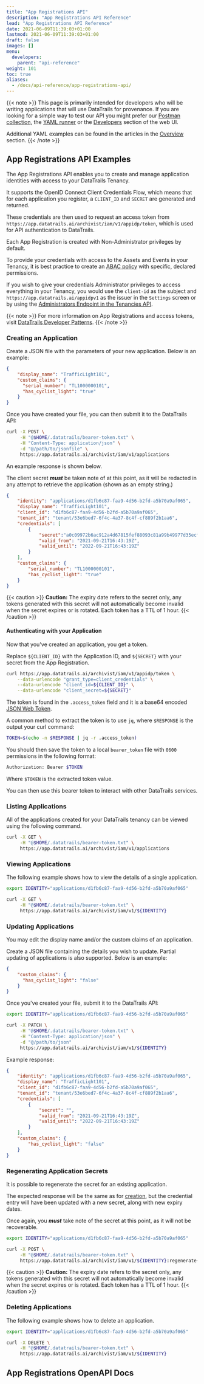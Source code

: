 ```yaml
---
title: "App Registrations API"
description: "App Registrations API Reference"
lead: "App Registrations API Reference"
date: 2021-06-09T11:39:03+01:00
lastmod: 2021-06-09T11:39:03+01:00
draft: false
images: []
menu: 
  developers:
    parent: "api-reference"
weight: 101
toc: true
aliases: 
  - /docs/api-reference/app-registrations-api/
---
```

{{< note >}}
This page is primarily intended for developers who will be writing applications that will use DataTrails for provenance. 
If you are looking for a simple way to test our API you might prefer our [Postman collection](https://www.postman.com/datatrails-official/workspace/datatrails-public-official/overview), the [YAML runner](/developers/yaml-reference/story-runner-components/) or the [Developers](https://app.datatrails.ai) section of the web UI. 

Additional YAML examples can be found in the articles in the [Overview](/platform/overview/introduction/) section.
{{< /note >}}

## App Registrations API Examples

The App Registrations API enables you to create and manage application identities with access to your DataTrails Tenancy.

It supports the OpenID Connect Client Credentials Flow, which means that for each application you register, a `CLIENT_ID` and `SECRET` are generated and returned.

These credentials are then used to request an access token from `https://app.datatrails.ai/archivist/iam/v1/appidp/token`, which is used for API authentication to DataTrails.

Each App Registration is created with Non-Administrator privileges by default.

To provide your credentials with access to the Assets and Events in your Tenancy, it is best practice to create an [ABAC policy](../iam-policies-api/) with specific, declared permissions.

If you wish to give your credentials Administrator privileges to access everything in your Tenancy, you would use the `client-id` as the subject and `https://app.datatrails.ai/appidpv1` as the issuer in the `Settings` screen or by using the [Administrators Endpoint in the Tenancies API](../tenancies-api/).

{{< note >}}
For more information on App Registrations and access tokens, visit [DataTrails Developer Patterns](/developers/developer-patterns/getting-access-tokens-using-app-registrations/).
{{< /note >}}

### Creating an Application

Create a JSON file with the parameters of your new application. Below is an example:

```json
{
    "display_name": "TrafficLight101",
    "custom_claims": {
      "serial_number": "TL1000000101",
      "has_cyclist_light": "true"
    }
}
```

Once you have created your file, you can then submit it to the DataTrails API:

```bash
curl -X POST \
     -H "@$HOME/.datatrails/bearer-token.txt" \
     -H "Content-Type: application/json" \
     -d "@/path/to/jsonfile" \
     https://app.datatrails.ai/archivist/iam/v1/applications
```

An example response is shown below.

The client secret ***must*** be taken note of at this point, as it will be redacted in any attempt to retrieve the application (shown as an empty string.)

```json
{
    "identity": "applications/d1fb6c87-faa9-4d56-b2fd-a5b70a9af065",
    "display_name": "TrafficLight101",
    "client_id": "d1fb6c87-faa9-4d56-b2fd-a5b70a9af065",
    "tenant_id": "tenant/53e6bed7-6f4c-4a37-8c4f-cf889f2b1aa6",
    "credentials": [
        {
            "secret":"a0c09972b6ac912a4d67815fef88093c81a99b49977d35ecf6d162631aa29173",
            "valid_from": "2021-09-21T16:43:19Z",
            "valid_until": "2022-09-21T16:43:19Z"
        }
    ],
    "custom_claims": {
        "serial_number": "TL1000000101",
        "has_cyclist_light": "true"
    }
}
```

{{< caution >}}
**Caution:** The expiry date refers to the secret only, any tokens generated with this secret will not automatically become invalid when the secret expires or is rotated. Each token has a TTL of 1 hour.
{{< /caution >}}

#### Authenticating with your Application

Now that you've created an application, you get a token.

Replace `${CLIENT_ID}` with the Application ID, and `${SECRET}` with your secret from the App Registration.

```bash
curl https://app.datatrails.ai/archivist/iam/v1/appidp/token \
    --data-urlencode "grant_type=client_credentials" \
    --data-urlencode "client_id=${CLIENT_ID}" \
    --data-urlencode "client_secret=${SECRET}"
```

The token is found in the `.access_token` field and it is a base64 encoded [JSON Web Token](https://jwt.io/introduction/).

A common method to extract the token is to use `jq`, where `$RESPONSE` is the output your curl command:

```bash
TOKEN=$(echo -n $RESPONSE | jq -r .access_token)
```

You should then save the token to a local `bearer_token` file with `0600` permissions in the following format:

```bash
Authorization: Bearer $TOKEN
```

Where `$TOKEN` is the extracted token value.

You can then use this bearer token to interact with other DataTrails services.

### Listing Applications

All of the applications created for your DataTrails tenancy can be viewed using the following command.

```bash
curl -X GET \
     -H "@$HOME/.datatrails/bearer-token.txt" \
     https://app.datatrails.ai/archivist/iam/v1/applications
```

### Viewing Applications

The following example shows how to view the details of a single application.

```bash
export IDENTITY="applications/d1fb6c87-faa9-4d56-b2fd-a5b70a9af065"

curl -X GET \
     -H "@$HOME/.datatrails/bearer-token.txt" \
     https://app.datatrails.ai/archivist/iam/v1/${IDENTITY}
```

### Updating Applications

You may edit the display name and/or the custom claims of an application.

Create a JSON file containing the details you wish to update. Partial updating of applications is also supported. Below is an example:

```json
{
    "custom_claims": {
      "has_cyclist_light": "false"
    }
}
```

Once you've created your file, submit it to the DataTrails API:

```bash
export IDENTITY="applications/d1fb6c87-faa9-4d56-b2fd-a5b70a9af065"

curl -X PATCH \
     -H "@$HOME/.datatrails/bearer-token.txt" \
     -H "Content-Type: application/json" \
     -d "@/path/to/json"
     https://app.datatrails.ai/archivist/iam/v1/${IDENTITY}
```

Example response:

```json
{
    "identity": "applications/d1fb6c87-faa9-4d56-b2fd-a5b70a9af065",
    "display_name": "TrafficLight101",
    "client_id": "d1fb6c87-faa9-4d56-b2fd-a5b70a9af065",
    "tenant_id": "tenant/53e6bed7-6f4c-4a37-8c4f-cf889f2b1aa6",
    "credentials": [
        {
            "secret": "",
            "valid_from": "2021-09-21T16:43:19Z",
            "valid_until": "2022-09-21T16:43:19Z"
        }
    ],
    "custom_claims": {
        "has_cyclist_light": "false"
    }
}
```

### Regenerating Application Secrets

It is possible to regenerate the secret for an existing application.

The expected response will be the same as for [creation](./#creating-an-application), but the credential entry will have been updated with a new secret, along with new expiry dates.

Once again, you ***must*** take note of the secret at this point, as it will not be recoverable.

```bash
export IDENTITY="applications/d1fb6c87-faa9-4d56-b2fd-a5b70a9af065"

curl -X POST \
     -H "@$HOME/.datatrails/bearer-token.txt" \
     https://app.datatrails.ai/archivist/iam/v1/${IDENTITY}:regenerate-secret
```

{{< caution >}}
**Caution:** The expiry date refers to the secret only, any tokens generated with this secret will not automatically become invalid when the secret expires or is rotated. Each token has a TTL of 1 hour.
{{< /caution >}}

### Deleting Applications

The following example shows how to delete an application.

```bash
export IDENTITY="applications/d1fb6c87-faa9-4d56-b2fd-a5b70a9af065"

curl -X DELETE \
     -H "@$HOME/.datatrails/bearer-token.txt" \
     https://app.datatrails.ai/archivist/iam/v1/${IDENTITY}
```

## App Registrations OpenAPI Docs
<!--
{{< openapi url="https://raw.githubusercontent.com/rkvst/archivist-docs/master/doc/openapi/appregistrationsv1.swagger.json" >}}
